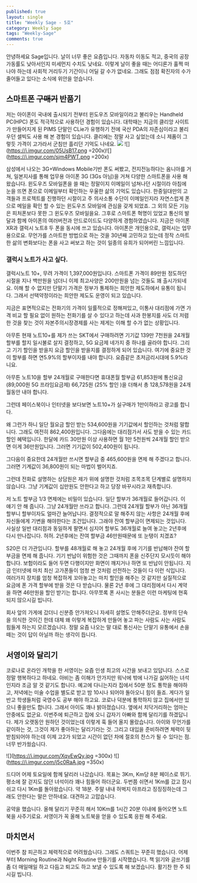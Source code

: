 ```yaml
---
published: true
layout: single
title: "Weekly Sage - 5호"
category: Weekly Sage
tags: "Weekly-Sage"
comments: true
---
```


안녕하세요 Sage입니다. 날이 너무 좋은 요즘입니다. 자동차 이동도 적고, 중국의 공장가동률도 낮아서인지 미세먼지 수치도 낮네요. 이렇게 날이 좋을 때는 어디론가 훌쩍 떠나야 하는데 사회적 거리두기 기간이니 어딜 갈 수가 없네요. 그래도 점점 확진자의 수가 줄어들고 있다는 소식에 위안을 얻습니다.

## 스마트폰 ~~구매기~~ 반품기 

저는 아이폰이 국내에 출시되기 전부터 윈도우즈 모바일이라고 불리우는 Handheld PC(HPC) 폰도 적극적으로 사용하던 경험이 있습니다. 대학때는 지금의 클리앙 사이트가 만들어지게 된 PIMS 단말인 CLie가 유행하기 전에 국산 PDA의 자존심이라고 불리우던 셀빅도 사용 해 본 경험이 있습니다. 클리에는 정말 사고 싶었는데 소니 제품이 그렇듯 가격이 고가라서 군침만 흘리던 기억도 나네요.
![](https://i.imgur.com/z5nlHMO.png) ![](https://i.imgur.com/05UsB17.png =200x)![](https://i.imgur.com/sjm4PWT.png =200x)

삼성에서 나오는 3G+Windows Mobile기반 폰도 써봤고, 전지전능하다는 옴니아를 거쳐, 일본지사를 통해 업무용 아이폰 3G (3Gs 아님)을 거쳐 다양한 스마트폰을 사용 해 왔습니다. 윈도우즈 모바일폰을 쓸 때는 정말이지 이메일이 넘쳐나던 시절이라 아침에 눈을 뜨면 폰으로 이메일부터 확인하는 우울한 삶의 기억도 있습니다. 한중일대만의 고객들과 프로젝트를 진행하던 시절이고 주 의사소통 수단이 이메일인지라 자연스럽게 폰으로 메일을 확인 할 수 있는 윈도우즈 모바일에 관심을 갖게 되었죠. 그 외의 모든 기능은 피처폰보다 못한 그 윈도우즈 모바일을요. 그후로 스마트폰 혁명이 있었고 통신의 발달과 함께 아이폰의 여러버전과 안드로이드도 다양하게 경험하였습니다. 지금은 아이폰 XR과 갤럭시 노트8 두 폰을 동시에 쓰고 있습니다. 아이폰은 개인용으로, 갤럭시는 업무용으로요.
무언가를 스마트한 방법으로 하는 것을 30년째 고민하고 있는데 정작 스마트 한 삶의 변화보다는 폰을 사고 써보고 하는 것이 일종의 유희가 되어버린 느낌입니다.

### 갤럭시 노트가 사고 싶다.

갤럭시노트 10+, 무려 가격이 1,397,000원입니다. 스마트폰 가격이 89만원 정도하던 시절을 지나 백만원을 넘더니 이제 최고사양은 200만원을 넘는 것들도 꽤 출시가되네요. 이해 할 수 없지만 단말기 가격은 정부가 통제하는 희안한 제도하에서 유통이 됩니다. 그래서 선택약정이라는 희안한 제도도 운영이 되고 있습니다.

지금은 표면적으로는 전화기의 가격이 일률적으로 정해져있고, 이통사 대리점에 가면 가격 비교 할 필요 없이 원하는 전화기를 살 수 있다고 하는데 사과 한봉지를 사도 더 저렴한 것을 찾는 것이 자본주의시장경제를 사는 제게는 이해 할 수가 없는 상황입니다.

아무튼 현재 노트10+를 제가 쓰는 SKT에서 구매하려면 기기값 139만 7천원을 24개월 할부를 할지 일시불로 살지 결정하고, 5G 요금제 네가지 중 하나를 골라야 합니다. 그리고 기기 할인을 받을지 요금 할인을 받을지를 결정하게 되어 있습니다. 여기에 중요한 것이 할부를 하면 연5.9%의 할부이자를 내야 합니다. 요즘같은 초저금리시대에 5.9%라니요.

아무튼 노트10을 할부 24개월로 구매한다면 휴대폰월 할부금 61,853원에 통신요금 (89,000원 5G 프라임요금제) 66,725원 (25% 할인 )을 더해서 총 128,578원을 24개월동안 내야 합니다.

그런데 페이스북이나 인터넷을 보다보면 노트10+가 실구매가 1만이하라고 광고를 합니다.

왜 그런가 하니 일단 월요금 할인 받는 534,600원을 기기값에서 할인하는 것처럼 말합니다. 그래도 여전히 862,400원입니다. 그다음에는 대리점가서 사도 받을 수 있는 카드 할인 혜택입니다. 한달에 카드 30만원 이상 사용하면 월 1만 5천원씩 24개월 할인 받으면 이게 36만원입니다. 그러면 기기값이 502,400원이 됩니다.

그다음이 중요한데 24개월만 쓰시면 할부금 중 465,600원을 면제 해 주겠다고 합니다. 그러면 기계값이 36,800원이 되는 마법이 벌어지죠.

그런데 전화로 설명하는 상담원은 제가 위에 설명한 것처럼 조목조목 단계별로 설명하지 않습니다. 그냥 기계값이 십만원도 안한다고 하고 당장 바꾸시라고 재촉합니다. 

저 노트 할부금 1/3 면제에는 비밀이 있습니다. 일단 할부가 36개월로 들어갑니다. 이 얘기 안 해 줍니다. 그냥 24개월만 쓰라고 합니다. 그런데 24개월 할부가 아닌 36개월 할부니 할부이자도 얼마간 늘어납니다. 결정적으로 말 해주지 않는 사항은 24개월 후에 자신들에게 기변을 해야한다는 조건입니다. 그래야 잔여 할부금이 면제되는 것입니다. 사실상 일반 대리점과 동일하게 팔면서 심지어 할부도 36개월로 늘여 놓고는 2년후에 다시 만나잡니다. 허허. 2년후에는 잔여 할부금 46만원때문에 또 눈탱이 치겠죠?

S20은 더 가관입니다. 할부를 48개월로 해 놓고 24개월 후에 기기를 반납해야 잔여 할부금을 면제 해 줍니다. 기기 반납이 위험한 것은 그때까지 폰을 신주단지 모시듯이 해야 합니다. 보험이라도 들어 두면 다행이지만 화면이 깨지거나 하면 또 반납이 안됩니다. 지금 인터넷에 마치 최신 고가폰들이 엄청 싼 것처럼 선전하는 것들이 다 이런 식입니다. 여러가지 장치를 엄청 복잡하게 꼬아놓고는 마치 할인을 해주는 것 같지만 실질적으로 요금에 폰 가격 할부에 받을 것은 다 받습니다. 물론 2년 후에 그 대리점에서 다시 계약을 하면 46만원을 할인 받기는 합니다. 아무쪼록 폰 사시는 분들은 이런 마케팅에 현혹되지 않으시길 빕니다.

회사 앞의 가게에 갔더니 신분증 안가져오니 자세히 설명도 안해주더군요. 정부의 단속을 의식한 것이긴 한데 대체 왜 이렇게 복잡하게 만들어 놓고 파는 사람도 사는 사람도 힘들게 하는지 모르겠습니다. 정말 요즘 나오는 말 대로 통신사는 단말기 유통에서 손을 떼는 것이 답이 아닐까 하는 생각이 듭니다.

## 서영이와 달리기

코로나로 온라인 개학을 한 서영이는 요즘 인생 최고의 시간을 보내고 있답니다. 스스로 정말 행복하다고 하네요. 아비는 좀 이해가 안가지만 워낙에 밖에 나가길 싫어하는 녀석인지라 조금 알 것 같기도 합니다. 예고에 다니는지라 집에서 50분 정도 통학을 해야하고, 저녁에는 미술 수업을 별도로 받고 밤 10시나 되어야 돌아오니 힘이 들죠. 게다가 일반고 학생들처럼 국영수도 공부 해야 하고요. 코로나 덕분에 통학하지 않고 집에서만 있으니 좋을만도 합니다. 그래서 아이도 꽤나 밝아졌습니다. 옆에서 치닥거리하는 엄마는 안중에도 없군요.
이번주에 퇴근하고 집에 오니 갑자기 아빠와 함께 달리기를 하겠답니다. 제가 오랫동안 원하던 것이었는데 이렇게 훅 들어 올지 몰랐습니다. 아이와 무언가를 같이하는 것, 그것이 제가 좋아하는 달리기라는 것. 그리고 대입을 준비하려면 체력이 뒷받침되어야 하는데 이제 고2가 되었고 시간이 없던 차에 절호의 찬스가 될 수 있다는 점. 너무 반가웠습니다.

![](https://i.imgur.com/XqvEwQy.jpg =300x) ![](https://i.imgur.com/j5c0RaA.jpg =350x)


드디어 어제 토요일에 함께 달리러 나갔습니다. 목표는 3Km, Km당 8분 페이스로 뛰기. 평소에 잘 걷지도 않던 녀석이라 꽤나 힘들어 하더군요. 두번쯤 쉬면서 1Km를 갔고 잠시 쉬고 다시 1Km를 돌아왔습니다. 약 18분. 주말 내내 허벅지 아프라고 징징징하는데 그래도 안한다는 말은 안하네요. 대견하고 고맙습니다.

공약을 했습니다. 올해 달리기 꾸준히 해서 10Km를 1시간 20분 이내에 들어오면 노트북을 사주기로요.
서영이가 꼭 올해 노트북을 얻을 수 있도록 응원 해 주세요.

## 마치면서

이번주 참 피곤하고 체력적으로 어려웠습니다. 그래도 스쿼트는 꾸준히 했습니다. 어제부터 Morning Routine과 Night Routine 만들기를 시작했습니다. 책 읽기와 글쓰기를 좀 더 매일매일 하고 다듬고 퇴고도 하고 보낼 수 있도록 해 보겠습니다. 활기찬 한 주 되시길 빕니다.
